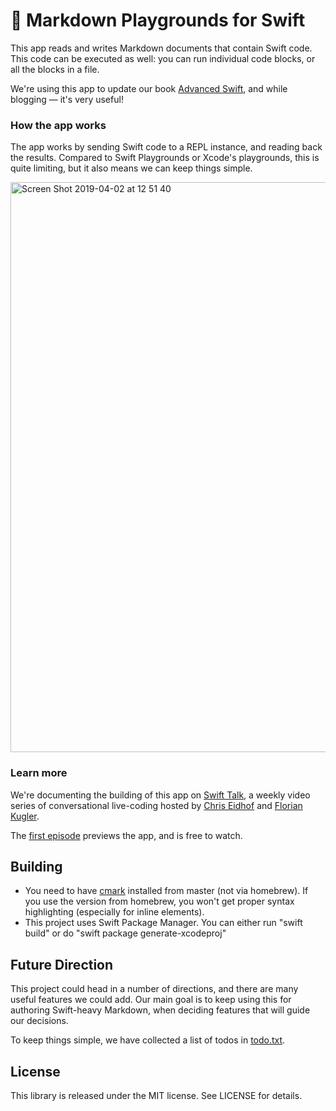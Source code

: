 # 🎰 Markdown Playgrounds for Swift

This app reads and writes Markdown documents that contain Swift code. This code can be executed as well: you can run individual code blocks, or all the blocks in a file.

We're using this app to update our book [Advanced Swift](https://www.objc.io/books/advanced-swift/), and while blogging — it's very useful!

### How the app works

The app works by sending Swift code to a REPL instance, and reading back the results. Compared to Swift Playgrounds or Xcode's playgrounds, this is quite limiting, but it also means we can keep things simple.

<img width="912" alt="Screen Shot 2019-04-02 at 12 51 40" src="https://user-images.githubusercontent.com/5382/55397985-bdfca180-5547-11e9-8820-7cf3012c6e53.png">

### Learn more

We're documenting the building of this app on [Swift Talk](https://talk.objc.io/collections/markdown-playgrounds), a weekly video series of conversational live-coding hosted by [Chris Eidhof](https://twitter.com/chriseidhof) and [Florian Kugler](https://twitter.com/floriankugler).

The [first episode](https://talk.objc.io/episodes/S01E145-setting-up-a-document-based-app) previews the app, and is free to watch.


## Building

- You need to have [cmark](https://github.com/commonmark/cmark) installed from master (not via homebrew). If you use the version from homebrew, you won't get proper syntax highlighting (especially for inline elements).
- This project uses Swift Package Manager. You can either run "swift build" or do "swift package generate-xcodeproj"

## Future Direction

This project could head in a number of directions, and there are many useful features we could add. Our main goal is to keep using this for authoring Swift-heavy Markdown, when deciding features that will guide our decisions.

To keep things simple, we have collected a list of todos in [todo.txt](todo.txt).

## License

This library is released under the MIT license. See LICENSE for details.
